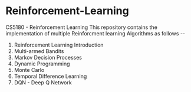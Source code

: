 # Reinforcement-Learning
CS5180 - Reinforcement Learning
This repository contains the implementation of multiple Reinforcment learning Algorithms as follows --

1. Reinforcement Learning Introduction
2. Multi-armed Bandits
3. Markov Decision Processes
4. Dynamic Programming
5. Monte Carlo
6. Temporal Difference Learning
7. DQN - Deep Q Network
